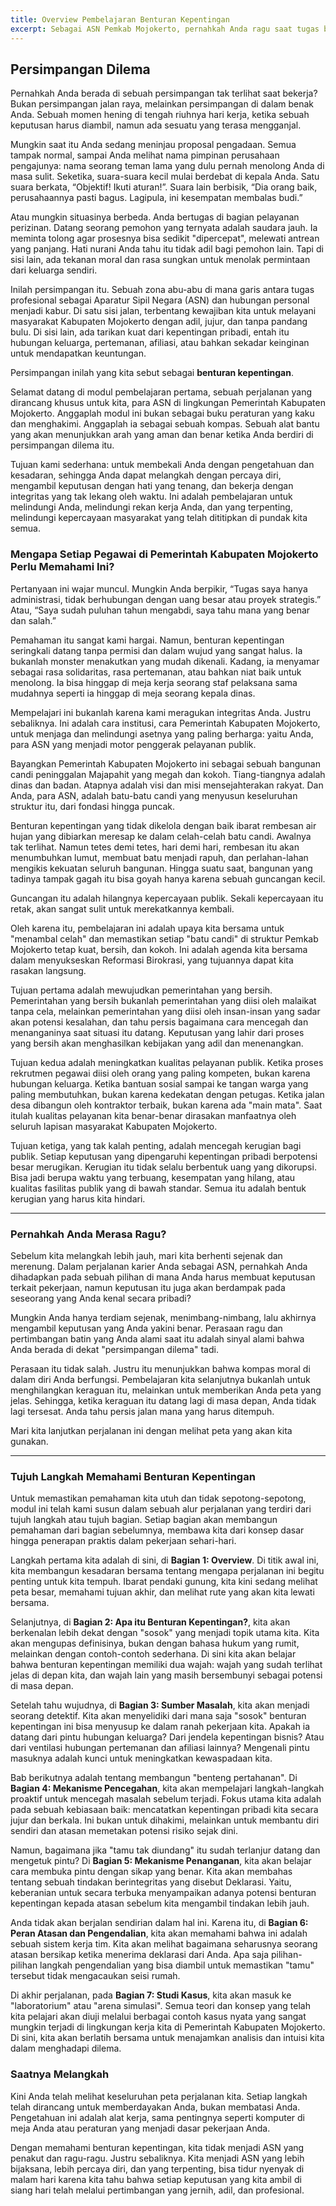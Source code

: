 ```yaml
---
title: Overview Pembelajaran Benturan Kepentingan
excerpt: Sebagai ASN Pemkab Mojokerto, pernahkah Anda ragu saat tugas berbenturan dengan kepentingan pribadi? Modul ini adalah kompas Anda untuk menavigasi dilema tersebut, melindungi diri, menjaga kepercayaan publik, dan melayani dengan hati tenang. Mari mulai perjalanan penting ini bersama untuk memperkuat integritas kita.
---
```


## Persimpangan Dilema

Pernahkah Anda berada di sebuah persimpangan tak terlihat saat bekerja? Bukan persimpangan jalan raya, melainkan persimpangan di dalam benak Anda. Sebuah momen hening di tengah riuhnya hari kerja, ketika sebuah keputusan harus diambil, namun ada sesuatu yang terasa mengganjal.

Mungkin saat itu Anda sedang meninjau proposal pengadaan. Semua tampak normal, sampai Anda melihat nama pimpinan perusahaan pengajunya: nama seorang teman lama yang dulu pernah menolong Anda di masa sulit. Seketika, suara-suara kecil mulai berdebat di kepala Anda. Satu suara berkata, “Objektif! Ikuti aturan!”. Suara lain berbisik, “Dia orang baik, perusahaannya pasti bagus. Lagipula, ini kesempatan membalas budi.”

Atau mungkin situasinya berbeda. Anda bertugas di bagian pelayanan perizinan. Datang seorang pemohon yang ternyata adalah saudara jauh. Ia meminta tolong agar prosesnya bisa sedikit "dipercepat", melewati antrean yang panjang. Hati nurani Anda tahu itu tidak adil bagi pemohon lain. Tapi di sisi lain, ada tekanan moral dan rasa sungkan untuk menolak permintaan dari keluarga sendiri.

Inilah persimpangan itu. Sebuah zona abu-abu di mana garis antara tugas profesional sebagai Aparatur Sipil Negara (ASN) dan hubungan personal menjadi kabur. Di satu sisi jalan, terbentang kewajiban kita untuk melayani masyarakat Kabupaten Mojokerto dengan adil, jujur, dan tanpa pandang bulu. Di sisi lain, ada tarikan kuat dari kepentingan pribadi, entah itu hubungan keluarga, pertemanan, afiliasi, atau bahkan sekadar keinginan untuk mendapatkan keuntungan.

Persimpangan inilah yang kita sebut sebagai **benturan kepentingan**.

Selamat datang di modul pembelajaran pertama, sebuah perjalanan yang dirancang khusus untuk kita, para ASN di lingkungan Pemerintah Kabupaten Mojokerto. Anggaplah modul ini bukan sebagai buku peraturan yang kaku dan menghakimi. Anggaplah ia sebagai sebuah kompas. Sebuah alat bantu yang akan menunjukkan arah yang aman dan benar ketika Anda berdiri di persimpangan dilema itu.

Tujuan kami sederhana: untuk membekali Anda dengan pengetahuan dan kesadaran, sehingga Anda dapat melangkah dengan percaya diri, mengambil keputusan dengan hati yang tenang, dan bekerja dengan integritas yang tak lekang oleh waktu. Ini adalah pembelajaran untuk melindungi Anda, melindungi rekan kerja Anda, dan yang terpenting, melindungi kepercayaan masyarakat yang telah dititipkan di pundak kita semua.

### Mengapa Setiap Pegawai di Pemerintah Kabupaten Mojokerto Perlu Memahami Ini?

Pertanyaan ini wajar muncul. Mungkin Anda berpikir, “Tugas saya hanya administrasi, tidak berhubungan dengan uang besar atau proyek strategis.” Atau, “Saya sudah puluhan tahun mengabdi, saya tahu mana yang benar dan salah.”

Pemahaman itu sangat kami hargai. Namun, benturan kepentingan seringkali datang tanpa permisi dan dalam wujud yang sangat halus. Ia bukanlah monster menakutkan yang mudah dikenali. Kadang, ia menyamar sebagai rasa solidaritas, rasa pertemanan, atau bahkan niat baik untuk menolong. Ia bisa hinggap di meja kerja seorang staf pelaksana sama mudahnya seperti ia hinggap di meja seorang kepala dinas.

Mempelajari ini bukanlah karena kami meragukan integritas Anda. Justru sebaliknya. Ini adalah cara institusi, cara Pemerintah Kabupaten Mojokerto, untuk menjaga dan melindungi asetnya yang paling berharga: yaitu Anda, para ASN yang menjadi motor penggerak pelayanan publik.

Bayangkan Pemerintah Kabupaten Mojokerto ini sebagai sebuah bangunan candi peninggalan Majapahit yang megah dan kokoh. Tiang-tiangnya adalah dinas dan badan. Atapnya adalah visi dan misi mensejahterakan rakyat. Dan Anda, para ASN, adalah batu-batu candi yang menyusun keseluruhan struktur itu, dari fondasi hingga puncak.

Benturan kepentingan yang tidak dikelola dengan baik ibarat rembesan air hujan yang dibiarkan meresap ke dalam celah-celah batu candi. Awalnya tak terlihat. Namun tetes demi tetes, hari demi hari, rembesan itu akan menumbuhkan lumut, membuat batu menjadi rapuh, dan perlahan-lahan mengikis kekuatan seluruh bangunan. Hingga suatu saat, bangunan yang tadinya tampak gagah itu bisa goyah hanya karena sebuah guncangan kecil.

Guncangan itu adalah hilangnya kepercayaan publik. Sekali kepercayaan itu retak, akan sangat sulit untuk merekatkannya kembali.

Oleh karena itu, pembelajaran ini adalah upaya kita bersama untuk "menambal celah" dan memastikan setiap "batu candi" di struktur Pemkab Mojokerto tetap kuat, bersih, dan kokoh. Ini adalah agenda kita bersama dalam menyukseskan Reformasi Birokrasi, yang tujuannya dapat kita rasakan langsung.

Tujuan pertama adalah mewujudkan pemerintahan yang bersih. Pemerintahan yang bersih bukanlah pemerintahan yang diisi oleh malaikat tanpa cela, melainkan pemerintahan yang diisi oleh insan-insan yang sadar akan potensi kesalahan, dan tahu persis bagaimana cara mencegah dan menanganinya saat situasi itu datang. Keputusan yang lahir dari proses yang bersih akan menghasilkan kebijakan yang adil dan menenangkan.

Tujuan kedua adalah meningkatkan kualitas pelayanan publik. Ketika proses rekrutmen pegawai diisi oleh orang yang paling kompeten, bukan karena hubungan keluarga. Ketika bantuan sosial sampai ke tangan warga yang paling membutuhkan, bukan karena kedekatan dengan petugas. Ketika jalan desa dibangun oleh kontraktor terbaik, bukan karena ada "main mata". Saat itulah kualitas pelayanan kita benar-benar dirasakan manfaatnya oleh seluruh lapisan masyarakat Kabupaten Mojokerto.

Tujuan ketiga, yang tak kalah penting, adalah mencegah kerugian bagi publik. Setiap keputusan yang dipengaruhi kepentingan pribadi berpotensi besar merugikan. Kerugian itu tidak selalu berbentuk uang yang dikorupsi. Bisa jadi berupa waktu yang terbuang, kesempatan yang hilang, atau kualitas fasilitas publik yang di bawah standar. Semua itu adalah bentuk kerugian yang harus kita hindari.

---

### Pernahkah Anda Merasa Ragu?

Sebelum kita melangkah lebih jauh, mari kita berhenti sejenak dan merenung. Dalam perjalanan karier Anda sebagai ASN, pernahkah Anda dihadapkan pada sebuah pilihan di mana Anda harus membuat keputusan terkait pekerjaan, namun keputusan itu juga akan berdampak pada seseorang yang Anda kenal secara pribadi?

Mungkin Anda hanya terdiam sejenak, menimbang-nimbang, lalu akhirnya mengambil keputusan yang Anda yakini benar. Perasaan ragu dan pertimbangan batin yang Anda alami saat itu adalah sinyal alami bahwa Anda berada di dekat "persimpangan dilema" tadi.

Perasaan itu tidak salah. Justru itu menunjukkan bahwa kompas moral di dalam diri Anda berfungsi. Pembelajaran kita selanjutnya bukanlah untuk menghilangkan keraguan itu, melainkan untuk memberikan Anda peta yang jelas. Sehingga, ketika keraguan itu datang lagi di masa depan, Anda tidak lagi tersesat. Anda tahu persis jalan mana yang harus ditempuh.

Mari kita lanjutkan perjalanan ini dengan melihat peta yang akan kita gunakan.

---

### Tujuh Langkah Memahami Benturan Kepentingan

Untuk memastikan pemahaman kita utuh dan tidak sepotong-sepotong, modul ini telah kami susun dalam sebuah alur perjalanan yang terdiri dari tujuh langkah atau tujuh bagian. Setiap bagian akan membangun pemahaman dari bagian sebelumnya, membawa kita dari konsep dasar hingga penerapan praktis dalam pekerjaan sehari-hari.

Langkah pertama kita adalah di sini, di **Bagian 1: Overview**. Di titik awal ini, kita membangun kesadaran bersama tentang mengapa perjalanan ini begitu penting untuk kita tempuh. Ibarat pendaki gunung, kita kini sedang melihat peta besar, memahami tujuan akhir, dan melihat rute yang akan kita lewati bersama.

Selanjutnya, di **Bagian 2: Apa itu Benturan Kepentingan?**, kita akan berkenalan lebih dekat dengan "sosok" yang menjadi topik utama kita. Kita akan mengupas definisinya, bukan dengan bahasa hukum yang rumit, melainkan dengan contoh-contoh sederhana. Di sini kita akan belajar bahwa benturan kepentingan memiliki dua wajah: wajah yang sudah terlihat jelas di depan kita, dan wajah lain yang masih bersembunyi sebagai potensi di masa depan.

Setelah tahu wujudnya, di **Bagian 3: Sumber Masalah**, kita akan menjadi seorang detektif. Kita akan menyelidiki dari mana saja "sosok" benturan kepentingan ini bisa menyusup ke dalam ranah pekerjaan kita. Apakah ia datang dari pintu hubungan keluarga? Dari jendela kepentingan bisnis? Atau dari ventilasi hubungan pertemanan dan afiliasi lainnya? Mengenali pintu masuknya adalah kunci untuk meningkatkan kewaspadaan kita.

Bab berikutnya adalah tentang membangun "benteng pertahanan". Di **Bagian 4: Mekanisme Pencegahan**, kita akan mempelajari langkah-langkah proaktif untuk mencegah masalah sebelum terjadi. Fokus utama kita adalah pada sebuah kebiasaan baik: mencatatkan kepentingan pribadi kita secara jujur dan berkala. Ini bukan untuk dihakimi, melainkan untuk membantu diri sendiri dan atasan memetakan potensi risiko sejak dini.

Namun, bagaimana jika "tamu tak diundang" itu sudah terlanjur datang dan mengetuk pintu? Di **Bagian 5: Mekanisme Penanganan**, kita akan belajar cara membuka pintu dengan sikap yang benar. Kita akan membahas tentang sebuah tindakan berintegritas yang disebut Deklarasi. Yaitu, keberanian untuk secara terbuka menyampaikan adanya potensi benturan kepentingan kepada atasan sebelum kita mengambil tindakan lebih jauh.

Anda tidak akan berjalan sendirian dalam hal ini. Karena itu, di **Bagian 6: Peran Atasan dan Pengendalian**, kita akan memahami bahwa ini adalah sebuah sistem kerja tim. Kita akan melihat bagaimana seharusnya seorang atasan bersikap ketika menerima deklarasi dari Anda. Apa saja pilihan-pilihan langkah pengendalian yang bisa diambil untuk memastikan "tamu" tersebut tidak mengacaukan seisi rumah.

Di akhir perjalanan, pada **Bagian 7: Studi Kasus**, kita akan masuk ke "laboratorium" atau "arena simulasi". Semua teori dan konsep yang telah kita pelajari akan diuji melalui berbagai contoh kasus nyata yang sangat mungkin terjadi di lingkungan kerja kita di Pemerintah Kabupaten Mojokerto. Di sini, kita akan berlatih bersama untuk menajamkan analisis dan intuisi kita dalam menghadapi dilema.

### Saatnya Melangkah

Kini Anda telah melihat keseluruhan peta perjalanan kita. Setiap langkah telah dirancang untuk memberdayakan Anda, bukan membatasi Anda. Pengetahuan ini adalah alat kerja, sama pentingnya seperti komputer di meja Anda atau peraturan yang menjadi dasar pekerjaan Anda.

Dengan memahami benturan kepentingan, kita tidak menjadi ASN yang penakut dan ragu-ragu. Justru sebaliknya. Kita menjadi ASN yang lebih bijaksana, lebih percaya diri, dan yang terpenting, bisa tidur nyenyak di malam hari karena kita tahu bahwa setiap keputusan yang kita ambil di siang hari telah melalui pertimbangan yang jernih, adil, dan profesional.
